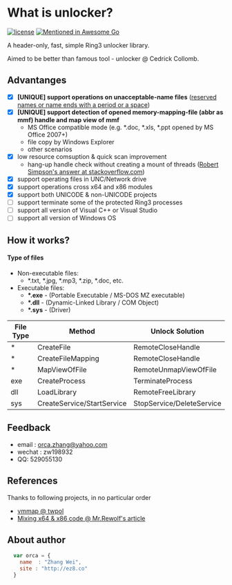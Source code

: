 # What is unlocker?

[![license](https://img.shields.io/badge/license-MIT-brightgreen.svg?style=flat)](https://github.com/ez8-co/unlocker/blob/master/LICENSE)
[![Mentioned in Awesome Go](https://awesome.re/mentioned-badge.svg)](https://github.com/ExpLife0011/awesome-windows-kernel-security-development#windows-system-programming)

A header-only, fast, simple Ring3 unlocker library. 

Aimed to be better than famous tool - unlocker @ Cedrick Collomb.

## Advantanges

- [x] **[UNIQUE] support operations on unacceptable-name files** ([reserved names or name ends with a period or a space](https://msdn.microsoft.com/en-us/aa365247(VS.85).aspx#naming_conventions))
- [x] **[UNIQUE] support detection of opened memory-mapping-file (abbr as mmf) handle and map view of mmf**
	* MS Office compatible mode (e.g. \*.doc, \*.xls, \*.ppt opened by MS Office 2007+)
	* file copy by Windows Explorer
	* other scenarios
- [x] low resource comsuption & quick scan improvement
    * hang-up handle check without creating a mount of threads ([Robert Simpson's answer at stackoverflow.com](http://stackoverflow.com/questions/16127948/hang-on-ntquerysysteminformation-in-winxpx32-but-works-fine-in-win7x64))
- [x] support operating files in UNC/Network drive
- [x] support operations cross x64 and x86 modules
- [x] support both UNICODE & non-UNICODE projects
- [ ] support terminate some of the protected Ring3 processes
- [ ] support all version of Visual C++ or Visual Studio
- [ ] support all version of Windows OS

## How it works?

#### Type of files
- Non-executable files:
    - \*.txt, \*.jpg, \*.mp3, \*.zip, \*.doc, etc.
- Executable files:
    - **\*.exe** - (Portable Executable / MS-DOS MZ executable)
    - **\*.dll** - (Dynamic-Linked Library / COM Object)
    - **\*.sys** - (Driver)

File Type |Method | Unlock Solution
---|---|---
\* | CreateFile | RemoteCloseHandle
\* | CreateFileMapping | RemoteCloseHandle
\* | MapViewOfFile | RemoteUnmapViewOfFile
exe | CreateProcess | TerminateProcess
dll | LoadLibrary | RemoteFreeLibrary
sys | CreateService/StartService | StopService/DeleteService

## Feedback

* email : [orca.zhang@yahoo.com](mailto:orca.zhang@yahoo.com)
* wechat : zw198932
* QQ: 529055130

## References
Thanks to following projects, in no particular order

* [vmmap @ twpol](https://github.com/twpol/vmmap)
* [Mixing x64 & x86 code @ Mr.Rewolf's article](http://blog.rewolf.pl/blog/?p=102)

## About author

```javascript
  var orca = {
    name  : "Zhang Wei",
    site : "http://ez8.co"
  }
```
